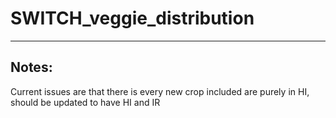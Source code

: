 # SWITCH_veggie_distribution

---

## Notes:

Current issues are that there is every new crop included are purely in HI, should be updated to have HI and IR